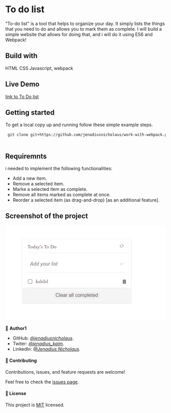 # To do list 

"To-do list" is a tool that helps to organize your day. It simply lists the things that you need to do and allows you to mark them as complete. I will build a simple website that allows for doing that, and i will do it using ES6 and Webpack!

## Build with

HTML CSS Javascript, webpack

## Live Demo

[link to To Do list](https://jenadiusnicholaus.github.io/To-Do-list/)

## Getting started

To get a local copy up and running follow these simple example steps.

``` xml
 git clone git+https://github.com/jenadiusnicholaus/work-with-webpack.git
 
```

## Requiremnts 

i needed to implement the following functionalities:

- Add a new item.
- Remove a selected item.
- Marke a selected item as complete.
- Remove all items marked as complete at once.
- Reorder a selected item (as drag-and-drop) [as an additional feature].

## Screenshot of the project

<img width="1268" alt="Screen Shot 2022-03-23 at 20 05 47" src="./src/todo.png">

👤 **Author1**

- GitHub: *[@jenadiusnicholaus](https://github.com/jenadiusnicholaus/)*.
- Twiter: *[@jenadius_kaim](https://twitter.com/jenadius_kaim)*.
- LinkedIn: *[@Jenadius Nicholaus](https://www.linkedin.com/in/jenadius-nicholaus-73126819b/)*.

#### 🤝 Contributing

Contributions, issues, and feature requests are welcome!

Feel free to check the [issues page](../../issues/).

#### 📝 License

This project is [MIT](./MIT.md) licensed.
